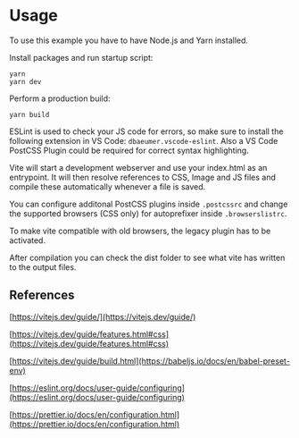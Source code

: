 # Usage

To use this example you have to have Node.js and Yarn installed.

Install packages and run startup script:

```
yarn
yarn dev
```

Perform a production build:
```
yarn build
```

ESLint is used to check your JS code for errors, so make sure to install the following extension in VS Code: `dbaeumer.vscode-eslint`. Also a VS Code PostCSS Plugin could be required for correct syntax highlighting.

Vite will start a development webserver and use your index.html as an entrypoint. It will then resolve references to CSS, Image and JS files and compile these automatically whenever a file is saved.

You can configure additonal PostCSS plugins inside `.postcssrc` and change the supported browsers (CSS only) for autoprefixer inside `.browserslistrc`.

To make vite compatible with old browsers, the legacy plugin has to be activated.

After compilation you can check the dist folder to see what vite has written to the output files.

## References

[https://vitejs.dev/guide/](https://vitejs.dev/guide/)

[https://vitejs.dev/guide/features.html#css](https://vitejs.dev/guide/features.html#css)

[https://vitejs.dev/guide/build.html](https://babeljs.io/docs/en/babel-preset-env)

[https://eslint.org/docs/user-guide/configuring](https://eslint.org/docs/user-guide/configuring)

[https://prettier.io/docs/en/configuration.html](https://prettier.io/docs/en/configuration.html)